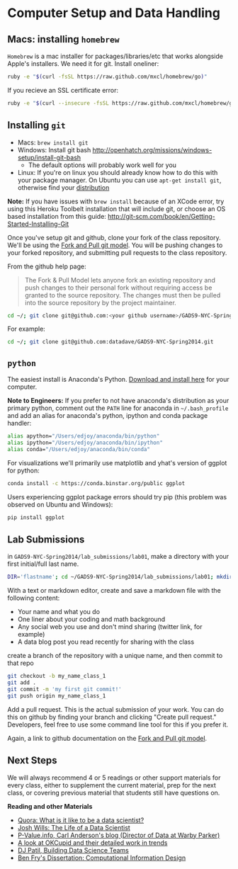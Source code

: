 # Computer Setup and Data Handling
## Macs: installing `homebrew`

`Homebrew` is a mac installer for packages/libraries/etc that works alongside Apple's installers. We need it for git. Install oneliner:

```sh
ruby -e "$(curl -fsSL https://raw.github.com/mxcl/homebrew/go)"
```

If you recieve an SSL certificate error:

```sh
ruby -e "$(curl --insecure -fsSL https://raw.github.com/mxcl/homebrew/go)"
```

## Installing `git`

* Macs: `brew install git`
* Windows: Install git bash http://openhatch.org/missions/windows-setup/install-git-bash
    * The default options will probably work well for you
* Linux: If you're on linux you should already know how to do this with your package manager. On Ubuntu you can use `apt-get install git`, otherwise find your <a href="http://git-scm.com/download/linux">distribution</a>

**Note:** If you have issues with `brew install` because of an XCode error, try using this Heroku Toolbelt installation that will include git, or choose an OS based installation from this guide: http://git-scm.com/book/en/Getting-Started-Installing-Git

Once you've setup git and github, clone your fork of the class repository. We'll be using the <a href="https://help.github.com/articles/using-pull-requests#fork--pull">Fork and Pull git model</a>. You will be pushing changes to your forked repository, and submitting pull requests to the class repository.

From the github help page:
> The Fork & Pull Model lets anyone fork an existing repository and push changes to their personal fork without requiring access be granted to the source repository. The changes must then be pulled into the source repository by the project maintainer.

```sh
cd ~/; git clone git@github.com:<your github username>/GADS9-NYC-Spring2014.git
```

For example:
```sh
cd ~/; git clone git@github.com:datadave/GADS9-NYC-Spring2014.git
```

## `python`

The easiest install is Anaconda's Python. <a href="https://store.continuum.io/cshop/anaconda/">Download and install here</a> for your computer.

**Note to Engineers:** If you prefer to not have anaconda's distribution as your primary python, comment out the `PATH` line for anaconda in `~/.bash_profile` and add an alias for anaconda's python, ipython and conda package handler:

```sh
alias apython="/Users/edjoy/anaconda/bin/python"
alias ipython="/Users/edjoy/anaconda/bin/ipython"
alias conda="/Users/edjoy/anaconda/bin/conda"
```

For visualizations we'll primarily use matplotlib and yhat's version of ggplot for python:

```sh
conda install -c https://conda.binstar.org/public ggplot
```

Users experiencing ggplot package errors should try pip (this problem was observed on Ubuntu and Windows):

```sh
pip install ggplot
```

## Lab Submissions

in `GADS9-NYC-Spring2014/lab_submissions/lab01`, make a directory with your first initial/full last name.

```sh
DIR='flastname'; cd ~/GADS9-NYC-Spring2014/lab_submissions/lab01; mkdir $DIR; open $DIR
```

With a text or markdown editor, create and save a markdown file with the following content:

* Your name and what you do
* One liner about your coding and math background
* Any social web you use and don't mind sharing (twitter link, for example)
* A data blog post you read recently for sharing with the class

create a branch of the repository with a unique name, and then commit to that repo

```sh
git checkout -b my_name_class_1
git add .
git commit -m 'my first git commit!'
git push origin my_name_class_1
```

Add a pull request. This is the actual submission of your work. You can do this on github by finding your branch and clicking "Create pull request." Developers, feel free to use some command line tool for this if you prefer it.

Again, a link to github documentation on the <a href="https://help.github.com/articles/using-pull-requests#fork--pull">Fork and Pull git model</a>.

## Next Steps

We will always recommend 4 or 5 readings or other support materials for every class, either to supplement the current material, prep for the next class, or covering previous material that students still have questions on.

**Reading and other Materials**

* <a href="http://www.quora.com/Data-Science/What-is-it-like-to-be-a-data-scientist">Quora: What is it like to be a data scientist?</a>
* <a href="http://www.youtube.com/watch?v=h9vQIPfe2uU"> Josh Wills: The Life of a Data Scientist</a>
* <a href="http://www.p-value.info/"> P-Value.info, Carl Anderson's blog (Director of Data at Warby Parker)</a>
* <a href="http://blog.okcupid.com/"> A look at OKCupid and their detailed work in trends</a>
* <a href="http://radar.oreilly.com/2011/09/building-data-science-teams.html">DJ Patil, Building Data Science Teams</a>
* <a href="http://benfry.com/phd/">Ben Fry's Dissertation: Computational Information Design </a>
